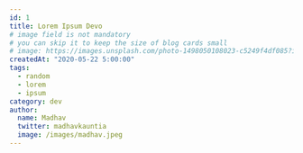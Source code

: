 ```yaml
---
id: 1
title: Lorem Ipsum Devo
# image field is not mandatory
# you can skip it to keep the size of blog cards small
# image: https://images.unsplash.com/photo-1498050108023-c5249f4df085?ixid=MnwxMjA3fDB8MHxwaG90by1wYWdlfHx8fGVufDB8fHx8&ixlib=rb-1.2.1&auto=format&fit=crop&w=3452&q=80
createdAt: "2020-05-22 5:00:00"
tags:
  - random
  - lorem
  - ipsum
category: dev
author:
  name: Madhav
  twitter: madhavkauntia
  image: /images/madhav.jpeg
---
```

